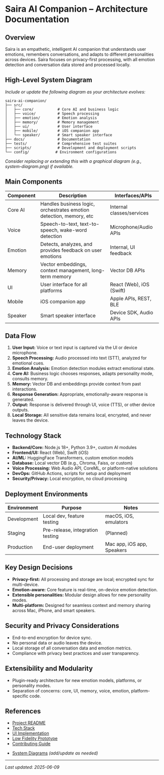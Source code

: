# Saira AI Companion – Architecture Documentation

## Overview

Saira is an empathetic, intelligent AI companion that understands user emotions, remembers conversations, and adapts to different personalities across devices. Saira focuses on privacy-first processing, with all emotion detection and conversation data stored and processed locally.

## High-Level System Diagram

_Include or update the following diagram as your architecture evolves:_

```
saira-ai-companion/
├── src/
│   ├── core/           # Core AI and business logic
│   ├── voice/          # Speech processing
│   ├── emotion/        # Emotion analysis
│   ├── memory/         # Memory management
│   ├── ui/             # User interface
│   ├── mobile/         # iOS companion app
│   └── speaker/        # Smart speaker interface
├── docs/               # Documentation
├── tests/              # Comprehensive test suites
├── scripts/            # Development and deployment scripts
└── config/            # Environment configurations
```

_Consider replacing or extending this with a graphical diagram (e.g., system-diagram.png) if available._

## Main Components

| Component | Description                                                         | Interfaces/APIs           |
| --------- | ------------------------------------------------------------------- | ------------------------- |
| Core AI   | Handles business logic, orchestrates emotion detection, memory, etc | Internal classes/services |
| Voice     | Speech-to-text, text-to-speech, wake-word detection                 | Microphone/Audio APIs     |
| Emotion   | Detects, analyzes, and provides feedback on user emotions           | Internal, UI feedback     |
| Memory    | Vector embeddings, context management, long-term memory             | Vector DB APIs            |
| UI        | User interface for all platforms                                    | React (Web), iOS (Swift)  |
| Mobile    | iOS companion app                                                   | Apple APIs, REST, BLE     |
| Speaker   | Smart speaker interface                                             | Device SDK, Audio APIs    |

## Data Flow

1. **User Input:** Voice or text input is captured via the UI or device microphone.
2. **Speech Processing:** Audio processed into text (STT), analyzed for emotional cues.
3. **Emotion Analysis:** Emotion detection modules extract emotional state.
4. **Core AI:** Business logic chooses responses, adapts personality mode, consults memory.
5. **Memory:** Vector DB and embeddings provide context from past interactions.
6. **Response Generation:** Appropriate, emotionally-aware response is generated.
7. **Output:** Response is delivered through UI, voice (TTS), or other device outputs.
8. **Local Storage:** All sensitive data remains local, encrypted, and never leaves the device.

## Technology Stack

- **Backend/Core:** Node.js 18+, Python 3.9+, custom AI modules
- **Frontend/UI:** React (Web), Swift (iOS)
- **AI/ML:** HuggingFace Transformers, custom emotion models
- **Database:** Local vector DB (e.g., Chroma, Faiss, or custom)
- **Voice Processing:** Web Audio API, CoreML, or platform-native solutions
- **DevOps:** GitHub Actions, scripts for setup and deployment
- **Security/Privacy:** Local encryption, no cloud processing

## Deployment Environments

| Environment | Purpose                          | Notes                      |
| ----------- | -------------------------------- | -------------------------- |
| Development | Local dev, feature testing       | macOS, iOS, emulators      |
| Staging     | Pre-release, integration testing | (Planned)                  |
| Production  | End-user deployment              | Mac app, iOS app, Speakers |

## Key Design Decisions

- **Privacy-first:** All processing and storage are local; encrypted sync for multi-device.
- **Emotion-aware:** Core feature is real-time, on-device emotion detection.
- **Extensible personalities:** Modular design allows for new personality modes.
- **Multi-platform:** Designed for seamless context and memory sharing across Mac, iPhone, and smart speakers.

## Security and Privacy Considerations

- End-to-end encryption for device sync.
- No personal data or audio leaves the device.
- Local storage of all conversation data and emotion metrics.
- Compliance with privacy best practices and user transparency.

## Extensibility and Modularity

- Plugin-ready architecture for new emotion models, platforms, or personality modes.
- Separation of concerns: core, UI, memory, voice, emotion, platform-specific code.

## References

- [Project README](README.md)
- [Tech Stack](tech-stack.md)
- [UI Implementation](ui-implementation.md)
- [Low Fidelity Prototype](low-fidelity-prototype.md)
- [Contributing Guide](contribution.md)
<!-- - [Privacy Policy](../PRIVACY.md) -->
- [System Diagrams](highlevel_component_diagram.png) _(add/update as needed)_

---

_Last updated: 2025-06-09_
